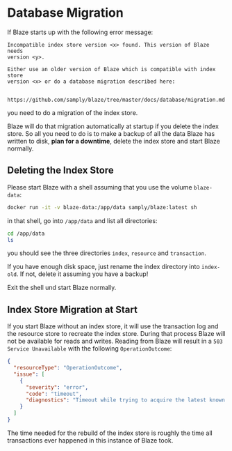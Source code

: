 # Database Migration

If Blaze starts up with the following error message:

```
Incompatible index store version <x> found. This version of Blaze needs
version <y>.

Either use an older version of Blaze which is compatible with index store
version <x> or do a database migration described here:

  https://github.com/samply/blaze/tree/master/docs/database/migration.md
```

you need to do a migration of the index store.

Blaze will do that migration automatically at startup if you delete the index store. So all you need to do is to make a
backup of all the data Blaze has written to disk, **plan for a downtime**, delete the index store and start Blaze normally.

## Deleting the Index Store

Please start Blaze with a shell assuming that you use the volume `blaze-data`:

```sh
docker run -it -v blaze-data:/app/data samply/blaze:latest sh
```

in that shell, go into `/app/data` and list all directories:

```sh
cd /app/data
ls
```

you should see the three directories `index`,  `resource` and `transaction`.

If you have enough disk space, just rename the index directory into `index-old`. If not, delete it assuming you have a
backup!

Exit the shell und start Blaze normally.

## Index Store Migration at Start

If you start Blaze without an index store, it will use the transaction log and the resource store to recreate the index
store. During that process Blaze will not be available for reads and writes. Reading from Blaze will result in
a `503 Service Unavailable` with the following `OperationOutcome`:

```json
{
  "resourceType": "OperationOutcome",
  "issue": [
    {
      "severity": "error",
      "code": "timeout",
      "diagnostics": "Timeout while trying to acquire the latest known database state. At least one known transaction hasn't been completed yet. Please try to lower the transaction load or increase the timeout of 10000 ms by setting DB_SYNC_TIMEOUT to a higher value if you see this often."
    }
  ]
}
```

The time needed for the rebuild of the index store is roughly the time all transactions ever happened in this instance of Blaze took.
